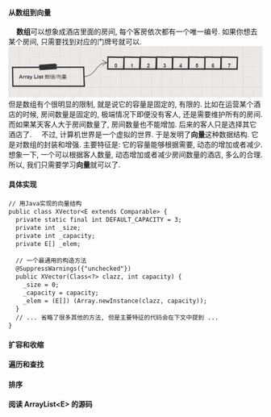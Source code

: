 #### 从数组到向量
&nbsp;&nbsp;&nbsp;&nbsp;**数组**可以想象成酒店里面的房间, 每个客房依次都有一个唯一编号. 如果你想去某个房间, 只需要找到对应的门牌号就可以.
![](images/array_list.png)
但是数组有个很明显的限制, 就是说它的容量是固定的, 有限的. 比如在运营某个酒店的时候, 房间数量是固定的, 极端情况下即便没有客人, 还是需要维护所有的房间. 而如果某天客人大于房间数量了, 房间数量也不能增加. 后来的客人只是选择其它酒店了.
&nbsp;&nbsp;&nbsp;&nbsp;不过, 计算机世界是一个虚拟的世界. 于是发明了**向量**这种数据结构. 它是对数组的封装和增强. 主要特征是: 它的容量能够根据需要, 动态的增加或者减少. 想象一下, 一个可以根据客人数量, 动态增加或者减少房间数量的酒店, 多么的合理. 所以, 我们只需要学习**向量**就可以了.

#### 具体实现
~~~
// 用Java实现的向量结构
public class XVector<E extends Comparable> {
  private static final int DEFAULT_CAPACITY = 3;
  private int _size;
  private int _capacity;
  private E[] _elem;
  
  // 一个最通用的构造方法
  @SuppressWarnings({"unchecked"})
  public XVector(Class<?> clazz, int capacity) {
    _size = 0;
    _capacity = capacity;
    _elem = (E[]) (Array.newInstance(clazz, capacity));
  }
  // ... 省略了很多其他的方法, 但是主要特征的代码会在下文中提到 ... 
}
~~~

#### 扩容和收缩

#### 遍历和查找

#### 排序

#### 阅读 ArrayList\<E\> 的源码